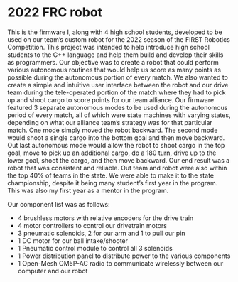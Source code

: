 # 2022 FRC robot

This is the firmware I, along with 4 high school students, developed to be used on our team’s custom robot for the 2022 season of the FIRST Robotics Competition. 
This project was intended to help introduce high school students to the C++ language and help them build and develop their skills as programmers. Our objective was to create a robot that could perform various autonomous routines that would help us score as many points as possible during the autonomous portion of every match. We also wanted to create a simple and intuitive user interface between the robot and our drive team during the tele-operated portion of the match where they had to pick up and shoot cargo to score points for our team alliance. 
Our firmware featured 3 separate autonomous modes to be used during the autonomous period of every match, all of which were state machines with varying states, depending on what our alliance team’s strategy was for that particular match. One mode simply moved the robot backward. The second mode would shoot a single cargo into the bottom goal and then move backward. Out last autonomous mode would allow the robot to shoot cargo in the top goal, move to pick up an additional cargo, do a 180 turn, drive up to the lower goal, shoot the cargo, and then move backward. 
Our end result was a robot that was consistent and reliable. Out team and robot were also within the top 40% of teams in the state. We were able to make it to the state championship, despite it being many student’s first year in the program. This was also my first year as a mentor in the program. 

Our component list was as follows:
- 4 brushless motors with relative encoders for the drive train
- 4 motor controllers to control our drivetrain motors
- 3 pneumatic solenoids, 2 for our arm and 1 to pull our pin 
- 1 DC motor for our ball intake/shooter
- 1 Pneumatic control module to control all 3 solenoids
- 1 Power distribution panel to distribute power to the various components
- 1 Open-Mesh OM5P-AC radio to communicate wirelessly between our 	computer and our robot
